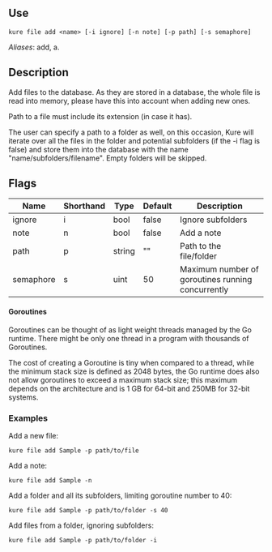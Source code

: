 ## Use

`kure file add <name> [-i ignore] [-n note] [-p path] [-s semaphore]`

*Aliases*: add, a.

## Description

Add files to the database. As they are stored in a database, the whole file is read into memory, please have this into account when adding new ones.

Path to a file must include its extension (in case it has).

The user can specify a path to a folder as well, on this occasion, Kure will iterate over all the files in the folder and potential subfolders (if the -i flag is false) and store them into the database with the name "name/subfolders/filename". Empty folders will be skipped.

## Flags 

|  Name     | Shorthand |     Type      |    Default    |                     Description                   |
|-----------|-----------|---------------|---------------|---------------------------------------------------|
| ignore    | i         | bool          | false         | Ignore subfolders                                 | 
| note      | n         | bool          | false         | Add a note                                        | 
| path      | p         | string        | ""            | Path to the file/folder                           |
| semaphore | s         | uint          | 50            | Maximum number of goroutines running concurrently |

#### Goroutines

Goroutines can be thought of as light weight threads managed by the Go runtime. There might be only one thread in a program with thousands of Goroutines.

The cost of creating a Goroutine is tiny when compared to a thread, while the minimum stack size is defined as 2048 bytes, the Go runtime does also not allow goroutines to exceed a maximum stack size; this maximum depends on the architecture and is 1 GB for 64-bit and 250MB for 32-bit systems.

### Examples

Add a new file:
```
kure file add Sample -p path/to/file
```

Add a note:
```
kure file add Sample -n
```

Add a folder and all its subfolders, limiting goroutine number to 40:
```
kure file add Sample -p path/to/folder -s 40
```

Add files from a folder, ignoring subfolders:
```
kure file add Sample -p path/to/folder -i 
```